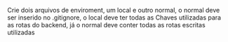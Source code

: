 Crie dois arquivos de enviroment, um local e outro normal, o normal deve ser inserido no .gitignore, o local deve ter todas as Chaves utilizadas para as rotas do backend, já o normal deve conter todas as rotas escritas utilizadas